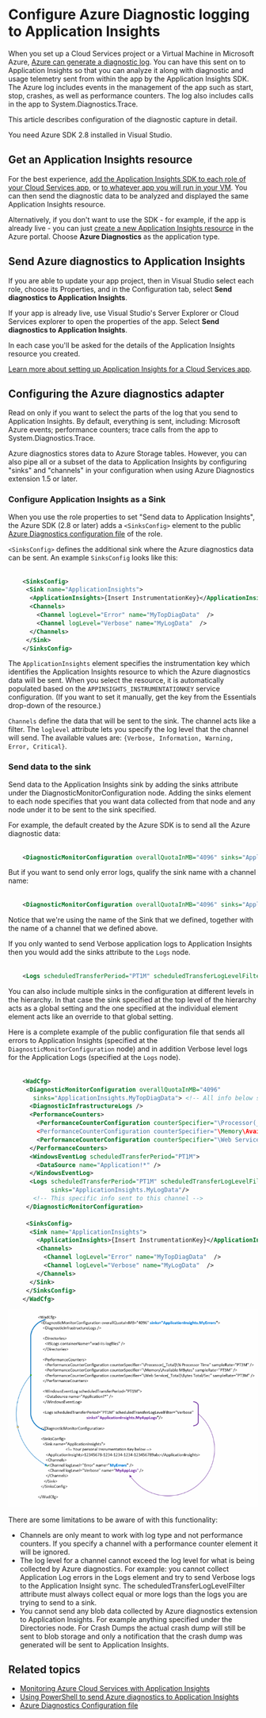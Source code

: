 <properties
    pageTitle="Send Azure Diagnostic logs to Application Insights"
    description="Configure the details of the Azure Cloud Services diagnostic logs that are sent to the Application Insights portal."
    services="application-insights"
    documentationCenter=".net"
    authors="sbtron"
    manager="douge"/>

<tags
    ms.service="application-insights"
    ms.workload="tbd"
    ms.tgt_pltfrm="ibiza" 
    ms.devlang="na"
    ms.topic="article"
    ms.date="11/17/2015"
    ms.author="awills"/>

# Configure Azure Diagnostic logging to Application Insights

When you set up a Cloud Services project or a Virtual Machine in Microsoft Azure, [Azure can generate a diagnostic log](vs-azure-tools-diagnostics-for-cloud-services-and-virtual-machines.md). You can have this sent on to Application Insights so that you can analyze it along with diagnostic and usage telemetry sent from within the app by the Application Insights SDK. The Azure log includes events in the management of the app such as start, stop, crashes, as well as performance counters. The log also includes calls in the app to System.Diagnostics.Trace.

This article describes configuration of the diagnostic capture in detail.

You need Azure SDK 2.8 installed in Visual Studio.

## Get an Application Insights resource

For the best experience, [add the Application Insights SDK to each role of your Cloud Services app](app-insights-cloudservices.md), or [to whatever app you will run in your VM](app-insights-get-started.md). You can then send the diagnostic data to be  analyzed and displayed the same Application Insights resource. 

Alternatively, if you don't want to use the SDK - for example, if the app is already live - you can just [create a new Application Insights resource](app-insights-create-new-resource.md) in the Azure portal. Choose **Azure Diagnostics** as the application type.


## Send Azure diagnostics to Application Insights

If you are able to update your app project, then in Visual Studio select each role, choose its Properties, and in the Configuration tab, select **Send diagnostics to Application Insights**. 

If your app is already live, use Visual Studio's Server Explorer or Cloud Services explorer to open the properties of the app. Select **Send diagnostics to Application Insights**.

In each case you'll be asked for the details of the Application Insights resource you created. 

[Learn more about setting up Application Insights for a Cloud Services app](app-insights-cloudservices.md).

## Configuring the Azure diagnostics adapter

Read on only if you want to select the parts of the log that you send to Application Insights. By default, everything is sent, including: Microsoft Azure events; performance counters; trace calls from the app to System.Diagnostics.Trace.

Azure diagnostics stores data to Azure Storage tables. However, you can also pipe all or a subset of the data to Application Insights by configuring "sinks" and "channels" in your configuration when using Azure Diagnostics extension 1.5 or later. 

### Configure Application Insights as a Sink

When you use the role properties to set "Send data to Application Insights", the Azure SDK (2.8 or later) adds a `<SinksConfig>` element to the public [Azure Diagnostics configuration file](https://msdn.microsoft.com/library/azure/dn782207.aspx) of the role.

`<SinksConfig>` defines the additional sink where the Azure diagnostics data can be sent.  An example `SinksConfig` looks like this:

```xml

    <SinksConfig>
     <Sink name="ApplicationInsights">
      <ApplicationInsights>{Insert InstrumentationKey}</ApplicationInsights>
      <Channels>
        <Channel logLevel="Error" name="MyTopDiagData"  />
        <Channel logLevel="Verbose" name="MyLogData"  />
      </Channels>
     </Sink>
    </SinksConfig> 

```

The `ApplicationInsights` element specifies the instrumentation key which identifies the Application Insights resource to which the Azure diagnostics data will be sent. When you select the resource, it is automatically populated based on the `APPINSIGHTS_INSTRUMENTATIONKEY` service configuration. (If you want to set it manually, get the key from the Essentials drop-down of the resource.)

`Channels` define the data that will be sent to the sink. The channel acts like a filter. The `loglevel` attribute lets you specify the log level that the channel will send. The available values are: `{Verbose, Information, Warning, Error, Critical}`.

### Send data to the sink

Send data to the Application Insights sink by adding the sinks attribute under the DiagnosticMonitorConfiguration node. Adding the sinks element to each node specifies that you want data collected from that node and any node under it to be sent to the sink specified. 

For example, the default created by the Azure SDK is to send all the Azure diagnostic data:

```xml

    <DiagnosticMonitorConfiguration overallQuotaInMB="4096" sinks="ApplicationInsights">
```

But if you want to send only error logs, qualify the sink name with a channel name:

```xml

    <DiagnosticMonitorConfiguration overallQuotaInMB="4096" sinks="ApplicationInsights.MyTopDiagdata">
```

Notice that we're using the name of the Sink that we defined, together with the name of a channel that we defined above.

If you only wanted to send Verbose application logs to Application Insights then you would add the sinks attribute to the `Logs` node. 

```xml

    <Logs scheduledTransferPeriod="PT1M" scheduledTransferLogLevelFilter="Verbose" sinks="ApplicationInsights.MyLogData"/>
```

You can also include multiple sinks in the configuration at different levels in the hierarchy. In that case the sink specified at the top level of the hierarchy acts as a global setting and the one specified at the individual element element acts like an override to that global setting. 

Here is a complete example of the public configuration file that sends all errors to Application Insights (specified at the `DiagnosticMonitorConfiguration` node) and in addition Verbose level logs for the Application Logs (specified at the `Logs` node). 

```xml

    <WadCfg>
     <DiagnosticMonitorConfiguration overallQuotaInMB="4096"
       sinks="ApplicationInsights.MyTopDiagData"> <!-- All info below sent to this channel -->
      <DiagnosticInfrastructureLogs />
      <PerformanceCounters>
        <PerformanceCounterConfiguration counterSpecifier="\Processor(_Total)\% Processor Time" sampleRate="PT3M" sinks="ApplicationInsights.MyLogData/>
        <PerformanceCounterConfiguration counterSpecifier="\Memory\Available MBytes" sampleRate="PT3M" />
        <PerformanceCounterConfiguration counterSpecifier="\Web Service(_Total)\Bytes Total/Sec" sampleRate="PT3M" />
      </PerformanceCounters>
      <WindowsEventLog scheduledTransferPeriod="PT1M">
        <DataSource name="Application!*" />
      </WindowsEventLog>
      <Logs scheduledTransferPeriod="PT1M" scheduledTransferLogLevelFilter="Verbose"
            sinks="ApplicationInsights.MyLogData"/> 
       <!-- This specific info sent to this channel -->
     </DiagnosticMonitorConfiguration>

     <SinksConfig>
      <Sink name="ApplicationInsights">
        <ApplicationInsights>{Insert InstrumentationKey}</ApplicationInsights>
        <Channels>
          <Channel logLevel="Error" name="MyTopDiagData"  />
          <Channel logLevel="Verbose" name="MyLogData"  />
        </Channels>
      </Sink>
     </SinksConfig>
    </WadCfg>
```

![](./media/app-insights-azure-diagnostics/diagnostics-publicconfig.png)

There are some limitations to be aware of with this functionality:

* Channels are only meant to work with log type and not performance counters. If you specify a channel with a performance counter element it will be ignored. 
* The log level for a channel cannot exceed the log level for what is being collected by Azure diagnostics. For example: you cannot collect Application Log errors in the Logs element and try to send Verbose logs to the Application Insight sync. The scheduledTransferLogLevelFilter attribute must always collect equal or more logs than the logs you are trying to send to a sink. 
* You cannot send any blob data collected by Azure diagnostics extension to Application Insights. For example anything specified under the Directories node. For Crash Dumps the actual crash dump will still be sent to blob storage and only a notification that the crash dump was generated will be sent to Application Insights. 

## Related topics

* [Monitoring Azure Cloud Services with Application Insights](app-insights-cloudservices.md)
* [Using PowerShell to send Azure diagnostics to Application Insights](app-insights-powershell-azure-diagnostics.md)
* [Azure Diagnostics Configuration file](https://msdn.microsoft.com/library/azure/dn782207.aspx)



